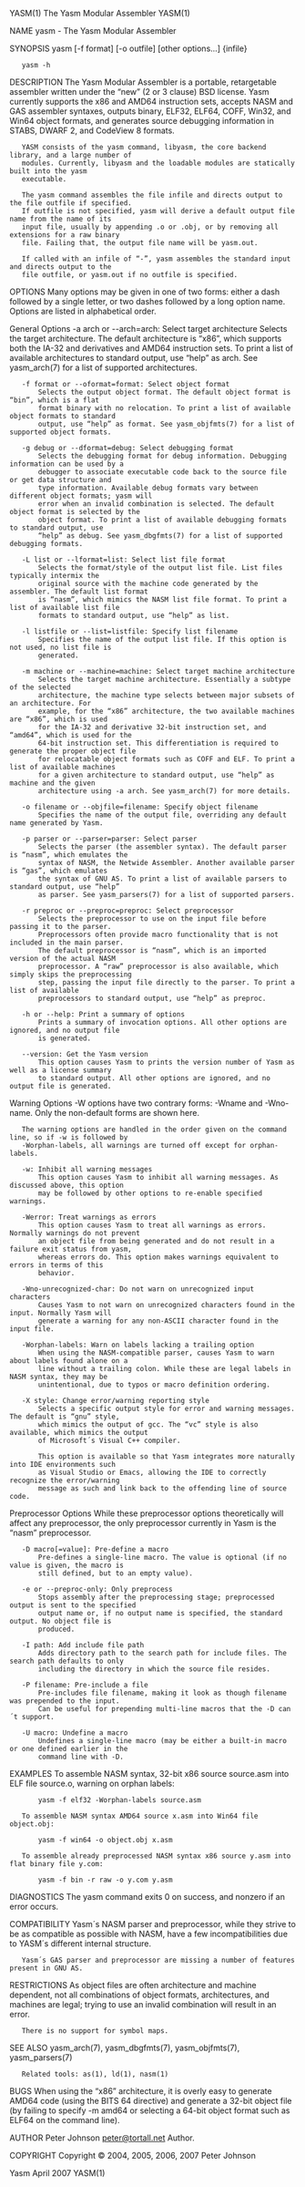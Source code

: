 YASM(1)                               The Yasm Modular Assembler                               YASM(1)

NAME
       yasm - The Yasm Modular Assembler

SYNOPSIS
       yasm [-f format] [-o outfile] [other options...] {infile}

       yasm -h

DESCRIPTION
       The Yasm Modular Assembler is a portable, retargetable assembler written under the “new” (2 or
       3 clause) BSD license. Yasm currently supports the x86 and AMD64 instruction sets, accepts NASM
       and GAS assembler syntaxes, outputs binary, ELF32, ELF64, COFF, Win32, and Win64 object
       formats, and generates source debugging information in STABS, DWARF 2, and CodeView 8 formats.

       YASM consists of the yasm command, libyasm, the core backend library, and a large number of
       modules. Currently, libyasm and the loadable modules are statically built into the yasm
       executable.

       The yasm command assembles the file infile and directs output to the file outfile if specified.
       If outfile is not specified, yasm will derive a default output file name from the name of its
       input file, usually by appending .o or .obj, or by removing all extensions for a raw binary
       file. Failing that, the output file name will be yasm.out.

       If called with an infile of “-”, yasm assembles the standard input and directs output to the
       file outfile, or yasm.out if no outfile is specified.

OPTIONS
       Many options may be given in one of two forms: either a dash followed by a single letter, or
       two dashes followed by a long option name. Options are listed in alphabetical order.

   General Options
       -a arch or --arch=arch: Select target architecture
           Selects the target architecture. The default architecture is “x86”, which supports both the
           IA-32 and derivatives and AMD64 instruction sets. To print a list of available
           architectures to standard output, use “help” as arch. See yasm_arch(7) for a list of
           supported architectures.

       -f format or --oformat=format: Select object format
           Selects the output object format. The default object format is “bin”, which is a flat
           format binary with no relocation. To print a list of available object formats to standard
           output, use “help” as format. See yasm_objfmts(7) for a list of supported object formats.

       -g debug or --dformat=debug: Select debugging format
           Selects the debugging format for debug information. Debugging information can be used by a
           debugger to associate executable code back to the source file or get data structure and
           type information. Available debug formats vary between different object formats; yasm will
           error when an invalid combination is selected. The default object format is selected by the
           object format. To print a list of available debugging formats to standard output, use
           “help” as debug. See yasm_dbgfmts(7) for a list of supported debugging formats.

       -L list or --lformat=list: Select list file format
           Selects the format/style of the output list file. List files typically intermix the
           original source with the machine code generated by the assembler. The default list format
           is “nasm”, which mimics the NASM list file format. To print a list of available list file
           formats to standard output, use “help” as list.

       -l listfile or --list=listfile: Specify list filename
           Specifies the name of the output list file. If this option is not used, no list file is
           generated.

       -m machine or --machine=machine: Select target machine architecture
           Selects the target machine architecture. Essentially a subtype of the selected
           architecture, the machine type selects between major subsets of an architecture. For
           example, for the “x86” architecture, the two available machines are “x86”, which is used
           for the IA-32 and derivative 32-bit instruction set, and “amd64”, which is used for the
           64-bit instruction set. This differentiation is required to generate the proper object file
           for relocatable object formats such as COFF and ELF. To print a list of available machines
           for a given architecture to standard output, use “help” as machine and the given
           architecture using -a arch. See yasm_arch(7) for more details.

       -o filename or --objfile=filename: Specify object filename
           Specifies the name of the output file, overriding any default name generated by Yasm.

       -p parser or --parser=parser: Select parser
           Selects the parser (the assembler syntax). The default parser is “nasm”, which emulates the
           syntax of NASM, the Netwide Assembler. Another available parser is “gas”, which emulates
           the syntax of GNU AS. To print a list of available parsers to standard output, use “help”
           as parser. See yasm_parsers(7) for a list of supported parsers.

       -r preproc or --preproc=preproc: Select preprocessor
           Selects the preprocessor to use on the input file before passing it to the parser.
           Preprocessors often provide macro functionality that is not included in the main parser.
           The default preprocessor is “nasm”, which is an imported version of the actual NASM
           preprocessor. A “raw” preprocessor is also available, which simply skips the preprocessing
           step, passing the input file directly to the parser. To print a list of available
           preprocessors to standard output, use “help” as preproc.

       -h or --help: Print a summary of options
           Prints a summary of invocation options. All other options are ignored, and no output file
           is generated.

       --version: Get the Yasm version
           This option causes Yasm to prints the version number of Yasm as well as a license summary
           to standard output. All other options are ignored, and no output file is generated.

   Warning Options
       -W options have two contrary forms: -Wname and -Wno-name. Only the non-default forms are shown
       here.

       The warning options are handled in the order given on the command line, so if -w is followed by
       -Worphan-labels, all warnings are turned off except for orphan-labels.

       -w: Inhibit all warning messages
           This option causes Yasm to inhibit all warning messages. As discussed above, this option
           may be followed by other options to re-enable specified warnings.

       -Werror: Treat warnings as errors
           This option causes Yasm to treat all warnings as errors. Normally warnings do not prevent
           an object file from being generated and do not result in a failure exit status from yasm,
           whereas errors do. This option makes warnings equivalent to errors in terms of this
           behavior.

       -Wno-unrecognized-char: Do not warn on unrecognized input characters
           Causes Yasm to not warn on unrecognized characters found in the input. Normally Yasm will
           generate a warning for any non-ASCII character found in the input file.

       -Worphan-labels: Warn on labels lacking a trailing option
           When using the NASM-compatible parser, causes Yasm to warn about labels found alone on a
           line without a trailing colon. While these are legal labels in NASM syntax, they may be
           unintentional, due to typos or macro definition ordering.

       -X style: Change error/warning reporting style
           Selects a specific output style for error and warning messages. The default is “gnu” style,
           which mimics the output of gcc. The “vc” style is also available, which mimics the output
           of Microsoft´s Visual C++ compiler.

           This option is available so that Yasm integrates more naturally into IDE environments such
           as Visual Studio or Emacs, allowing the IDE to correctly recognize the error/warning
           message as such and link back to the offending line of source code.

   Preprocessor Options
       While these preprocessor options theoretically will affect any preprocessor, the only
       preprocessor currently in Yasm is the “nasm” preprocessor.

       -D macro[=value]: Pre-define a macro
           Pre-defines a single-line macro. The value is optional (if no value is given, the macro is
           still defined, but to an empty value).

       -e or --preproc-only: Only preprocess
           Stops assembly after the preprocessing stage; preprocessed output is sent to the specified
           output name or, if no output name is specified, the standard output. No object file is
           produced.

       -I path: Add include file path
           Adds directory path to the search path for include files. The search path defaults to only
           including the directory in which the source file resides.

       -P filename: Pre-include a file
           Pre-includes file filename, making it look as though filename was prepended to the input.
           Can be useful for prepending multi-line macros that the -D can´t support.

       -U macro: Undefine a macro
           Undefines a single-line macro (may be either a built-in macro or one defined earlier in the
           command line with -D.

EXAMPLES
       To assemble NASM syntax, 32-bit x86 source source.asm into ELF file source.o, warning on orphan
       labels:

           yasm -f elf32 -Worphan-labels source.asm

       To assemble NASM syntax AMD64 source x.asm into Win64 file object.obj:

           yasm -f win64 -o object.obj x.asm

       To assemble already preprocessed NASM syntax x86 source y.asm into flat binary file y.com:

           yasm -f bin -r raw -o y.com y.asm

DIAGNOSTICS
       The yasm command exits 0 on success, and nonzero if an error occurs.

COMPATIBILITY
       Yasm´s NASM parser and preprocessor, while they strive to be as compatible as possible with
       NASM, have a few incompatibilities due to YASM´s different internal structure.

       Yasm´s GAS parser and preprocessor are missing a number of features present in GNU AS.

RESTRICTIONS
       As object files are often architecture and machine dependent, not all combinations of object
       formats, architectures, and machines are legal; trying to use an invalid combination will
       result in an error.

       There is no support for symbol maps.

SEE ALSO
       yasm_arch(7), yasm_dbgfmts(7), yasm_objfmts(7), yasm_parsers(7)

       Related tools: as(1), ld(1), nasm(1)

BUGS
       When using the “x86” architecture, it is overly easy to generate AMD64 code (using the BITS 64
       directive) and generate a 32-bit object file (by failing to specify -m amd64 or selecting a
       64-bit object format such as ELF64 on the command line).

AUTHOR
       Peter Johnson <peter@tortall.net>
           Author.

COPYRIGHT
       Copyright © 2004, 2005, 2006, 2007 Peter Johnson

Yasm                                          April 2007                                       YASM(1)

